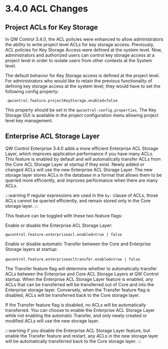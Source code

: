 # 3.4.0 ACL Changes

## Project ACLs for Key Storage
In QW Control 3.4.0, the ACL policies were enhanced to allow administrators the ability to write project level ACLs for key storage access.  Previously, ACL policies for Key Storage Access were defined at the system level.  Now, administrators and authorized users can control key storage access at a project level in order to isolate users from other contexts at the System level. 

The default behavior for Key Storage access is defined at the project level.  For administrators who would like to retain the previous functionality of defining key storage access at the system level, they would have to set the following config property:



     qwcontrol.feature.projectKeyStorage.enabled=false



This property should be set in the `qwcontrol-config.properties`. The Key Storage GUI is available in the project configuration menu allowing project level key management.  
## Enterprise ACL Storage Layer

QW Control Enterprise 3.4.0 adds a more efficient Enterprise ACL Storage Layer, which improves application performance if you have many ACLs. This feature is enabled by default and will automatically transfer ACLs from the Core ACL Storage Layer at startup if they exist. Newly added or changed ACLs will use the new Enterprise ACL Storage Layer. The new storage layer stores ACLs in the database in a format that allows them to be queried more efficiently, and improves performance when there are many ACLs. 

:::warning
If regular expressions are used in the `by:` clause of ACLs, those ACLs cannot be queried efficiently, and remain stored only in the Core storage layer.
:::

This feature can be toggled with these two feature flags:

Enable or disable the Enterprise ACL Storage Layer:

`qwcontrol.feature.enterpriseacl.enabled=true | false`

Enable or disable automatic Transfer between the Core and Enterprise Storage layers at startup:

 `qwcontrol.feature.enterpriseacltransfer.enabled=true | false`.

 The Transfer feature flag will determine whether to automatically transfer ACLs between the Enterprise and Core ACL Storage Layers at QW Control startup. When the Enterprise ACL Storage Layer feature is enabled, any ACLs that can be transferred will be transferred out of Core and into the Enterprise storage layer. Conversely, when the Transfer feature flag is disabled, ACLs will be transferred back to the Core storage layer.

If the Transfer feature flag is disabled, no ACLs will be automatically transferred. You can choose to enable the Enterprise ACL Storage Layer while not enabling the automatic Transfer, and only newly created or modified ACLs will use the new storage layer. 

:::warning
if you disable the Enterprise ACL Storage Layer feature, but enable the Transfer feature and restart, any ACLs in the new storage layer will be automatically transferred back to the Core storage layer.
:::
